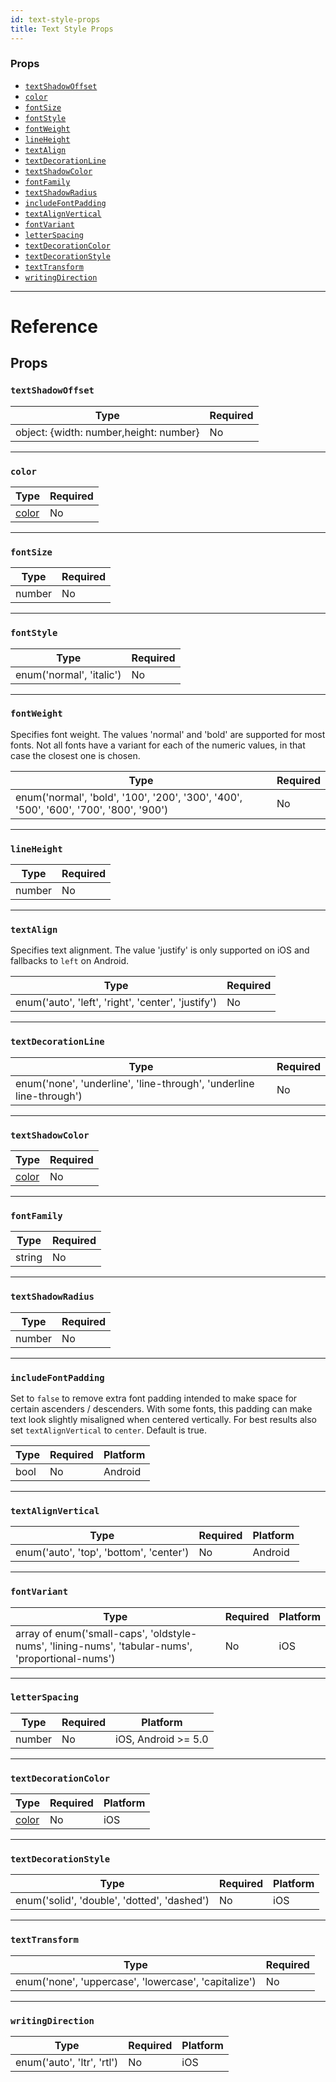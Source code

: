 ```yaml
---
id: text-style-props
title: Text Style Props
---
```


### Props

- [`textShadowOffset`](../text-style-props/#textshadowoffset)
- [`color`](../text-style-props/#color)
- [`fontSize`](../text-style-props/#fontsize)
- [`fontStyle`](../text-style-props/#fontstyle)
- [`fontWeight`](../text-style-props/#fontweight)
- [`lineHeight`](../text-style-props/#lineheight)
- [`textAlign`](../text-style-props/#textalign)
- [`textDecorationLine`](../text-style-props/#textdecorationline)
- [`textShadowColor`](../text-style-props/#textshadowcolor)
- [`fontFamily`](../text-style-props/#fontfamily)
- [`textShadowRadius`](../text-style-props/#textshadowradius)
- [`includeFontPadding`](../text-style-props/#includefontpadding)
- [`textAlignVertical`](../text-style-props/#textalignvertical)
- [`fontVariant`](../text-style-props/#fontvariant)
- [`letterSpacing`](../text-style-props/#letterspacing)
- [`textDecorationColor`](../text-style-props/#textdecorationcolor)
- [`textDecorationStyle`](../text-style-props/#textdecorationstyle)
- [`textTransform`](../text-style-props/#texttransform)
- [`writingDirection`](../text-style-props/#writingdirection)

---

# Reference

## Props

### `textShadowOffset`

| Type                                   | Required |
| -------------------------------------- | -------- |
| object: {width: number,height: number} | No       |

---

### `color`

| Type               | Required |
| ------------------ | -------- |
| [color](../colors/) | No       |

---

### `fontSize`

| Type   | Required |
| ------ | -------- |
| number | No       |

---

### `fontStyle`

| Type                     | Required |
| ------------------------ | -------- |
| enum('normal', 'italic') | No       |

---

### `fontWeight`

Specifies font weight. The values 'normal' and 'bold' are supported for most fonts. Not all fonts have a variant for each of the numeric values, in that case the closest one is chosen.

| Type                                                                                  | Required |
| ------------------------------------------------------------------------------------- | -------- |
| enum('normal', 'bold', '100', '200', '300', '400', '500', '600', '700', '800', '900') | No       |

---

### `lineHeight`

| Type   | Required |
| ------ | -------- |
| number | No       |

---

### `textAlign`

Specifies text alignment. The value 'justify' is only supported on iOS and fallbacks to `left` on Android.

| Type                                               | Required |
| -------------------------------------------------- | -------- |
| enum('auto', 'left', 'right', 'center', 'justify') | No       |

---

### `textDecorationLine`

| Type                                                                | Required |
| ------------------------------------------------------------------- | -------- |
| enum('none', 'underline', 'line-through', 'underline line-through') | No       |

---

### `textShadowColor`

| Type               | Required |
| ------------------ | -------- |
| [color](../colors/) | No       |

---

### `fontFamily`

| Type   | Required |
| ------ | -------- |
| string | No       |

---

### `textShadowRadius`

| Type   | Required |
| ------ | -------- |
| number | No       |

---

### `includeFontPadding`

Set to `false` to remove extra font padding intended to make space for certain ascenders / descenders. With some fonts, this padding can make text look slightly misaligned when centered vertically. For best results also set `textAlignVertical` to `center`. Default is true.

| Type | Required | Platform |
| ---- | -------- | -------- |
| bool | No       | Android  |

---

### `textAlignVertical`

| Type                                    | Required | Platform |
| --------------------------------------- | -------- | -------- |
| enum('auto', 'top', 'bottom', 'center') | No       | Android  |

---

### `fontVariant`

| Type                                                                                             | Required | Platform |
| ------------------------------------------------------------------------------------------------ | -------- | -------- |
| array of enum('small-caps', 'oldstyle-nums', 'lining-nums', 'tabular-nums', 'proportional-nums') | No       | iOS      |

---

### `letterSpacing`

| Type   | Required | Platform            |
| ------ | -------- | ------------------- |
| number | No       | iOS, Android \>= 5.0 |

---

### `textDecorationColor`

| Type               | Required | Platform |
| ------------------ | -------- | -------- |
| [color](../colors/) | No       | iOS      |

---

### `textDecorationStyle`

| Type                                        | Required | Platform |
| ------------------------------------------- | -------- | -------- |
| enum('solid', 'double', 'dotted', 'dashed') | No       | iOS      |

---

### `textTransform`

| Type                                                 | Required |
| ---------------------------------------------------- | -------- |
| enum('none', 'uppercase', 'lowercase', 'capitalize') | No       |

---

### `writingDirection`

| Type                       | Required | Platform |
| -------------------------- | -------- | -------- |
| enum('auto', 'ltr', 'rtl') | No       | iOS      |

